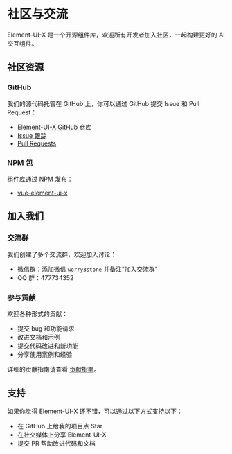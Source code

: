 # 社区与交流

Element-UI-X 是一个开源组件库，欢迎所有开发者加入社区，一起构建更好的 AI 交互组件。

## 社区资源

### GitHub

我们的源代码托管在 GitHub 上，你可以通过 GitHub 提交 Issue 和 Pull Request：

- [Element-UI-X GitHub 仓库](https://github.com/worryzyy/element-ui-x)
- [Issue 跟踪](https://github.com/worryzyy/element-ui-x/issues)
- [Pull Requests](https://github.com/worryzyy/element-ui-x/pulls)

### NPM 包

组件库通过 NPM 发布：

- [vue-element-ui-x](https://www.npmjs.com/package/vue-element-ui-x)

## 加入我们

### 交流群

我们创建了多个交流群，欢迎加入讨论：

- 微信群：添加微信 `worry3stone` 并备注"加入交流群"
- QQ 群：477734352

### 参与贡献

欢迎各种形式的贡献：

- 提交 bug 和功能请求
- 改进文档和示例
- 提交代码改进和新功能
- 分享使用案例和经验

详细的贡献指南请查看 [贡献指南](/roadmap/contribution)。

## 支持

如果你觉得 Element-UI-X 还不错，可以通过以下方式支持以下：

- 在 GitHub 上给我的项目点 Star
- 在社交媒体上分享 Element-UI-X
- 提交 PR 帮助改进代码和文档
